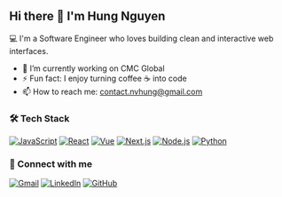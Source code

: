 ## Hi there 👋 I'm Hung Nguyen
💻 I'm a Software Engineer who loves building clean and interactive web interfaces.

- 🔭 I’m currently working on CMC Global  
- ⚡ Fun fact: I enjoy turning coffee ☕ into code  
- 📫 How to reach me: contact.nvhung@gmail.com


### 🛠 Tech Stack

[![JavaScript](https://img.shields.io/badge/-JavaScript-F7DF1E?logo=javascript&logoColor=black&style=flat-square)](https://developer.mozilla.org/en-US/docs/Web/JavaScript)
[![React](https://img.shields.io/badge/-React-61DAFB?logo=react&logoColor=white&style=flat-square)](https://reactjs.org)
[![Vue](https://img.shields.io/badge/-Vue.js-4FC08D?logo=vue.js&logoColor=white&style=flat-square)](https://vuejs.org)
[![Next.js](https://img.shields.io/badge/-Next.js-000000?logo=next.js&logoColor=white&style=flat-square)](https://nextjs.org)
[![Node.js](https://img.shields.io/badge/-Node.js-339933?logo=node.js&logoColor=white&style=flat-square)](https://nodejs.org)
[![Python](https://img.shields.io/badge/-Python-3776AB?logo=python&logoColor=white&style=flat-square)](https://www.python.org)


### 🔗 Connect with me

[![Gmail](https://img.shields.io/badge/-Email-D14836?style=flat-square&logo=gmail&logoColor=white)](mailto:contact.nvhung@gmail.com)
[![LinkedIn](https://img.shields.io/badge/-LinkedIn-0077B5?style=flat-square&logo=linkedin&logoColor=white)](https://www.linkedin.com/in/contact-hung/)
[![GitHub](https://img.shields.io/badge/-GitHub-181717?style=flat-square&logo=github&logoColor=white)](https://github.com/hungnv1999)

<!--
**hnv99/hnv99** is a ✨ _special_ ✨ repository because its `README.md` (this file) appears on your GitHub profile.

Here are some ideas to get you started:

- 🔭 I’m currently working on ...
- 🌱 I’m currently learning ...
- 👯 I’m looking to collaborate on ...
- 🤔 I’m looking for help with ...
- 💬 Ask me about ...
- 📫 How to reach me: ...
- 😄 Pronouns: ...
- ⚡ Fun fact: ...
-->
